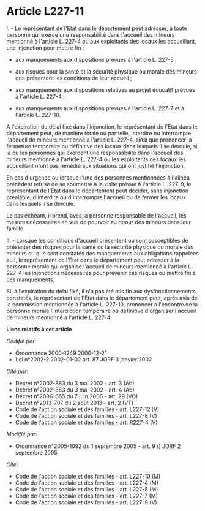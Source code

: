 # Article L227-11

I. - Le représentant de l'Etat dans le département peut adresser, à toute personne qui exerce une responsabilité dans
l'accueil des mineurs mentionné à l'article L. 227-4 ou aux exploitants des locaux les accueillant, une injonction pour
mettre fin :

- aux manquements aux dispositions prévues à l'article L. 227-5 ;

- aux risques pour la santé et la sécurité physique ou morale des mineurs que présentent les conditions de leur accueil ;

- aux manquements aux dispositions relatives au projet éducatif prévues à l'article L. 227-4 ;

- aux manquements aux dispositions prévues à l'article L. 227-7 et à l'article L. 227-10.

A l'expiration du délai fixé dans l'injonction, le représentant de l'Etat dans le département peut, de manière totale ou
partielle, interdire ou interrompre l'accueil de mineurs mentionné à l'article L. 227-4, ainsi que prononcer la fermeture
temporaire ou définitive des locaux dans lesquels il se déroule, si la ou les personnes qui exercent une responsabilité dans
l'accueil des mineurs mentionné à l'article L. 227-4 ou les exploitants des locaux les accueillant n'ont pas remédié aux
situations qui ont justifié l'injonction.

En cas d'urgence ou lorsque l'une des personnes mentionnées à l'alinéa précédent refuse de se soumettre à la visite prévue à
l'article L. 227-9, le représentant de l'Etat dans le département peut décider, sans injonction préalable, d'interdire ou
d'interrompre l'accueil ou de fermer les locaux dans lesquels il se déroule.

Le cas échéant, il prend, avec la personne responsable de l'accueil, les mesures nécessaires en vue de pourvoir au retour des
mineurs dans leur famille.

II. - Lorsque les conditions d'accueil présentent ou sont susceptibles de présenter des risques pour la santé ou la sécurité
physique ou morale des mineurs ou que sont constatés des manquements aux obligations rappelées au I, le représentant de
l'Etat dans le département peut adresser à la personne morale qui organise l'accueil de mineurs mentionné à l'article L.
227-4 les injonctions nécessaires pour prévenir ces risques ou mettre fin à ces manquements.

Si, à l'expiration du délai fixé, il n'a pas été mis fin aux dysfonctionnements constatés, le représentant de l'Etat dans le
département peut, après avis de la commission mentionnée à l'article L. 227-10, prononcer à l'encontre de la personne morale
l'interdiction temporaire ou définitive d'organiser l'accueil de mineurs mentionné à l'article L. 227-4.

**Liens relatifs à cet article**

_Codifié par_:

  - Ordonnance 2000-1249 2000-12-21
  - Loi n°2002-2 2002-01-02 art. 87 JORF 3 janvier 2002

_Cité par_:

  - Décret n°2002-883 du 3 mai 2002 - art. 3 (Ab)
  - Décret n°2002-883 du 3 mai 2002 - art. 4 (Ab)
  - Décret n°2006-665 du 7 juin 2006 - art. 29 (VD)
  - Décret n°2013-707 du 2 août 2013 - art. 2 (VT)
  - Code de l'action sociale et des familles - art. L227-12 (V)
  - Code de l'action sociale et des familles - art. L227-8 (V)
  - Code de l'action sociale et des familles - art. R227-4 (V)

_Modifié par_:

  - Ordonnance n°2005-1092 du 1 septembre 2005 - art. 9 () JORF 2 septembre 2005

_Cite_:

  - Code de l'action sociale et des familles - art. L227-10 (M)
  - Code de l'action sociale et des familles - art. L227-4 (M)
  - Code de l'action sociale et des familles - art. L227-5 (M)
  - Code de l'action sociale et des familles - art. L227-7 (M)
  - Code de l'action sociale et des familles - art. L227-9 (V)
